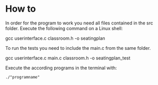 # How to

In order for the program to work you need all files contained in the src folder.
Execute the following command on a Linux shell:

  gcc userinterface.c classroom.h -o seatingplan


To run the tests you need to include the main.c from the same folder.

  gcc userinterface.c main.c classroom.h -o seatingplan_test


Execute the according programs in the terminal with:

    ./"programname"
